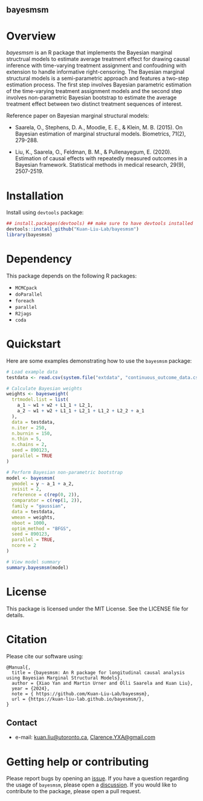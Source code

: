 
<!-- README.md is generated from README.Rmd. Please edit this file -->

## bayesmsm

<!-- badges: start -->
<!-- badges: end -->

# Overview

*bayesmsm* is an R package that implements the Bayesian marginal
structrual models to estimate average treatment effect for drawing
causal inference with time-varying treatment assignment and confoudning
with extension to handle informative right-censoring. The Bayesian
marginal structural models is a semi-parametric approach and features a
two-step estimation process. The first step involves Bayesian parametric
estimation of the time-varying treatment assignment models and the
second step involves non-parametric Bayesian bootstrap to estimate the
average treatment effect between two distinct treatment sequences of
interest.

Reference paper on Bayesian marginal structural models:

- Saarela, O., Stephens, D. A., Moodie, E. E., & Klein, M. B. (2015). On
  Bayesian estimation of marginal structural models. Biometrics, 71(2),
  279-288.

- Liu, K., Saarela, O., Feldman, B. M., & Pullenayegum, E. (2020).
  Estimation of causal effects with repeatedly measured outcomes in a
  Bayesian framework. Statistical methods in medical research, 29(9),
  2507-2519.

# Installation

Install using `devtools` package:

``` r
## install.packages(devtools) ## make sure to have devtools installed 
devtools::install_github("Kuan-Liu-Lab/bayesmsm")
library(bayesmsm)
```

# Dependency

This package depends on the following R packages:

- `MCMCpack`
- `doParallel`
- `foreach`
- `parallel`
- `R2jags`
- `coda`

# Quickstart

Here are some examples demonstrating how to use the `bayesmsm` package:

``` r
# Load example data
testdata <- read.csv(system.file("extdata", "continuous_outcome_data.csv", package = "bayesmsm"))

# Calculate Bayesian weights
weights <- bayesweight(
  trtmodel.list = list(
    a_1 ~ w1 + w2 + L1_1 + L2_1,
    a_2 ~ w1 + w2 + L1_1 + L2_1 + L1_2 + L2_2 + a_1
  ),
  data = testdata,
  n.iter = 250,
  n.burnin = 150,
  n.thin = 5,
  n.chains = 2,
  seed = 890123,
  parallel = TRUE
)

# Perform Bayesian non-parametric bootstrap
model <- bayesmsm(
  ymodel = y ~ a_1 + a_2,
  nvisit = 2,
  reference = c(rep(0, 2)),
  comparator = c(rep(1, 2)),
  family = "gaussian",
  data = testdata,
  wmean = weights,
  nboot = 1000,
  optim_method = "BFGS",
  seed = 890123,
  parallel = TRUE,
  ncore = 2
)

# View model summary
summary.bayesmsm(model)
```

# License

This package is licensed under the MIT License. See the LICENSE file for
details.

# Citation

Please cite our software using:

    @Manual{,
      title = {bayesmsm: An R package for longitudinal causal analysis using Bayesian Marginal Structural Models},
      author = {Xiao Yan and Martin Urner and Olli Saarela and Kuan Liu},
      year = {2024},
      note = { https://github.com/Kuan-Liu-Lab/bayesmsm},
      url = {https://kuan-liu-lab.github.io/bayesmsm/},
    }

## Contact

- e-mail: <kuan.liu@utoronto.ca>, <Clarence.YXA@gmail.com>

# Getting help or contributing

Please report bugs by opening an
[issue](https://github.com/Kuan-Liu-Lab/bayesmsm/issues/new). If you
have a question regarding the usage of `bayesmsm`, please open a
[discussion](https://github.com/Kuan-Liu-Lab/bayesmsm/discussions/new/choose).
If you would like to contribute to the package, please open a pull
request.
